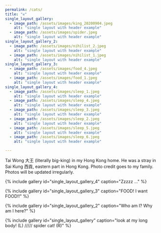 ```yaml
---
permalink: /cats/
title: "ฅ"
single_layout_gallery:
  - image_path: /assets/images/king_20200904.jpeg
    alt: "single layout with header example"
  - image_path: /assets/images/spider.jpeg
    alt: "single layout with header example"    
single_layout_gallery_2:
  - image_path: /assets/images/nihilist_2.jpeg
    alt: "single layout with header example"
  - image_path: /assets/images/nihilist_1.jpeg
    alt: "single layout with header example"  
single_layout_gallery_3:
  - image_path: /assets/images/food_4.jpeg
    alt: "single layout with header example"
  - image_path: /assets/images/food_1.jpeg
    alt: "single layout with header example"    
single_layout_gallery_4:
  - image_path: /assets/images/sleep_1.jpeg
    alt: "single layout with header example"
  - image_path: /assets/images/sleep_4.jpeg
    alt: "single layout with header example" 
  - image_path: /assets/images/sleep_3.jpeg
    alt: "single layout with header example" 
  - image_path: /assets/images/sleep_2.jpeg
    alt: "single layout with header example"      
  - image_path: /assets/images/sleep_5.jpeg
    alt: "single layout with header example"
  - image_path: /assets/images/sleep_6.jpeg
    alt: "single layout with header example"  

---
```

Tai Wong 大王 (literally big-king) in my Hong Kong home. He was a stray in Sai Kung 西貢, eastern part in Hong Kong. Photo credit goes to my family. Photos will be updated irregularly.

{% include gallery id="single_layout_gallery_4" caption="Zzzzz ..." %}

{% include gallery id="single_layout_gallery_3" caption="FOOD! I want FOOD!!" %}

{% include gallery id="single_layout_gallery_2" caption="Who am I? Why am I here?" %}

{% include gallery id="single_layout_gallery" caption="look at my long body! (L) ///// spider cat! (R)" %}

